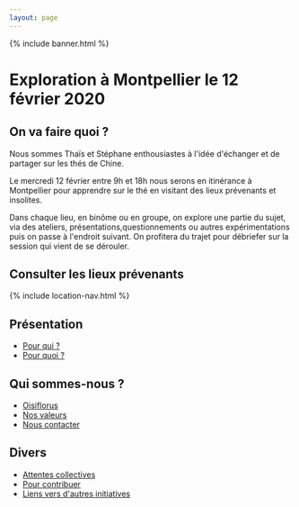 ```yaml
---
layout: page
---
```

{% include banner.html %}

# Exploration à Montpellier le 12 février 2020

## On va faire quoi ?

Nous sommes Thaïs et Stéphane enthousiastes à l'idée d'échanger et de partager sur les thés de Chine.

Le mercredi 12 février entre 9h et 18h nous serons en itinérance à Montpellier pour apprendre sur le thé en visitant des lieux prévenants et insolites.  
  
Dans chaque lieu, en binôme ou en groupe, on explore une partie du sujet, via des ateliers, présentations,questionnements ou autres expérimentations puis on passe à l'endroit suivant. On profitera du trajet pour débriefer sur la session qui vient de se dérouler.

## Consulter les lieux prévenants

{% include location-nav.html %}

## Présentation

- [Pour qui ?](/pour-qui)
- [Pour quoi ?](/pour-quoi)

## Qui sommes-nous ?

- [Oisiflorus](/qui-sommes-nous)
- [Nos valeurs](/nos-valeurs)
- [Nous contacter](/nous-contacter)

## Divers

- [Attentes collectives](/attentes-collectives)
- [Pour contribuer](/pour-contribuer)
- [Liens vers d'autres initiatives](/liens-autres-initiatives)
